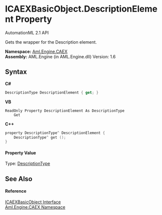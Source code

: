 # ICAEXBasicObject.DescriptionElement Property 
AutomationML 2.1 API 

Gets the wrapper for the Description element.

**Namespace:**&nbsp;<a href="N_Aml_Engine_CAEX">Aml.Engine.CAEX</a><br />**Assembly:**&nbsp;AML.Engine (in AML.Engine.dll) Version: 1.6

## Syntax

**C#**<br />
``` C#
DescriptionType DescriptionElement { get; }
```

**VB**<br />
``` VB
ReadOnly Property DescriptionElement As DescriptionType
	Get
```

**C++**<br />
``` C++
property DescriptionType^ DescriptionElement {
	DescriptionType^ get ();
}
```


#### Property Value
Type: <a href="T_Aml_Engine_CAEX_DescriptionType">DescriptionType</a>

## See Also


#### Reference
<a href="T_Aml_Engine_CAEX_ICAEXBasicObject">ICAEXBasicObject Interface</a><br /><a href="N_Aml_Engine_CAEX">Aml.Engine.CAEX Namespace</a><br />